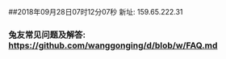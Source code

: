 ##2018年09月28日07时12分07秒 新址: 159.65.222.31
### 兔友常见问题及解答: https://github.com/wanggonging/d/blob/w/FAQ.md
